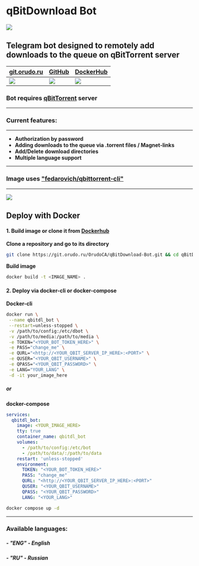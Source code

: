 # qBitDownload Bot

![](https://cloud.orudo.ru/apps/files_sharing/publicpreview/pgxm2mKT5KHEHFE?file=/&fileId=23795&x=1920&y=1200&a=true&etag=430e9d84364f13b79e42991fede6609a)

## Telegram bot designed to remotely add downloads to the queue on qBitTorrent server
| [**git.orudo.ru**](https://git.orudo.ru/OrudoCA/qBitDownload-Bot) | [**GitHub**](https://github.com/OrudoCA/qBitDownload-Bot) | [**DockerHub**](https://hub.docker.com/r/orudoca/qbitdownload-bot) |
| ---------------- | ---------- | ------------- |
| [![](https://cloud.orudo.ru/apps/files_sharing/publicpreview/AmggNTQWgR6KkyB?file=/&fileId=23836&x=1920&y=1200&a=true&etag=0ef9694cea6e4d85c05aef9be72b927a)](https://git.orudo.ru/OrudoCA/qBitDownload-Bot) | [![](https://cloud.orudo.ru/apps/files_sharing/publicpreview/ip5qtGcwKHMPMAG?file=/&fileId=23819&x=1920&y=1200&a=true&etag=c540068d990ac47217a31f7450afc0ee)](https://github.com/OrudoCA/qBitDownload-Bot) |[![](https://cloud.orudo.ru/apps/files_sharing/publicpreview/7AEeEAzHYikFd5B?file=/&fileId=23806&x=1920&y=1200&a=true&etag=59894ecdfa7aaa6fb832cc4bf99c418d)](https://hub.docker.com/r/orudoca/qbitdownload-bot) |

### Bot requires [**qBitTorrent**](https://www.qbittorrent.org/) server

---

### Current features:
---
- **Authorization by password**
- **Adding downloads to the queue via .torrent files / Magnet-links**
- **Add/Delete download directories**
- **Multiple language support**

---

### Image uses ["fedarovich/qbittorrent-cli"](https://github.com/fedarovich/qbittorrent-cli)

---

[![](https://cloud.orudo.ru/apps/files_sharing/publicpreview/rRcdSnCEaA85tWf?file=/&fileId=23784&x=1920&y=1200&a=true&etag=32928842bc4e76adaba194cdd9ec1351)](https://hub.docker.com/r/orudoca/qbitdownload-bot)

## Deploy with Docker
#### 1. Build image or clone it from [Dockerhub](https://hub.docker.com/r/orudoca/qbitdownload-bot)

**Clone a repository and go to its directory**
```bash
git clone https://git.orudo.ru/OrudoCA/qBitDownload-Bot.git && cd qBitDownload-Bot
```

**Build image**
```bash
docker build -t <IMAGE_NAME> .
```

#### 2. Deploy via docker-cli or docker-compose
**Docker-cli**
```bash
docker run \
 --name qbitdl_bot \
 --restart=unless-stopped \
 -v /path/to/config:/etc/dbot \
 -v /path/to/media:/path/to/media \
 -e TOKEN="<YOUR_BOT_TOKEN_HERE>" \
 -e PASS="change_me" \
 -e QURL="<http://<YOUR_QBIT_SERVER_IP_HERE>:<PORT>" \
 -e QUSER="<YOUR_QBIT_USERNAME>" \
 -e QPASS="<YOUR_QBIT_PASSWORD>" \
 -e LANG="YOUR_LANG" \
 -d -it your_image_here
```

##### or

**docker-compose**
```yml
services:
  qbitdl_bot:
    image: <YOUR_IMAGE_HERE>
    tty: true
    container_name: qbitdl_bot
    volumes:
      - /path/to/config:/etc/bot
      - /path/to/data/:/path/to/data
    restart: 'unless-stopped'
    environment:
      TOKEN: "<YOUR_BOT_TOKEN_HERE>"
      PASS: "change_me"
      QURL: "<http://<YOUR_QBIT_SERVER_IP_HERE>:<PORT>"
      QUSER: "<YOUR_QBIT_USERNAME>"
      QPASS: "<YOUR_QBIT_PASSWORD>"
      LANG: "<YOUR_LANG>"
```

```bash
docker compose up -d
```
---

### Available languages:

##### - **"ENG"** - English
##### - **"RU"** - Russian
